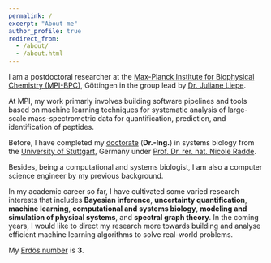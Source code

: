 ```yaml
---
permalink: /
excerpt: "About me"
author_profile: true
redirect_from: 
  - /about/
  - /about.html
---
```


I am a postdoctoral researcher at the [Max-Planck Institute for Biophysical Chemistry (MPI-BPC)](https://www.mpibpc.mpg.de/en), Göttingen in the group lead by [Dr. Juliane Liepe](https://www.mpibpc.mpg.de/15662258/cv_liepe).

At MPI, my work primarly involves building software pipelines and tools based on machine learning techniques for systematic analysis of large-scale mass-spectrometric data for quantification, prediction, and identification of peptides.

Before, I have completed my [doctorate](https://elib.uni-stuttgart.de/handle/11682/10523) (**Dr.-Ing.**) in systems biology from the [University of Stuttgart](https://www.uni-stuttgart.de/), Germany under [Prof. Dr. rer. nat. Nicole Radde](https://www.ist.uni-stuttgart.de/de/institut/team/Radde-00007/).

Besides, being a computational and systems biologist, I am also a computer science engineer by my previous background.

In my academic career so far, I have cultivated some varied research interests that includes **Bayesian inference**, **uncertainty quantification**, **machine learning**, **computational and systems biology**, **modeling and simulation of physical systems**, and **spectral graph theory**. In the coming years, I would like to direct my research more towards building and analyse efficient machine learning algorithms to solve real-world problems.

My [Erdös number](https://mathscinet.ams.org/mathscinet/collaborationDistance.html) is <b>3</b>.
